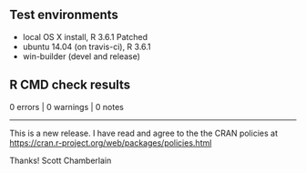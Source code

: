 ## Test environments

* local OS X install, R 3.6.1 Patched
* ubuntu 14.04 (on travis-ci), R 3.6.1
* win-builder (devel and release)

## R CMD check results

0 errors | 0 warnings | 0 notes

---

This is a new release. I have read and agree to the the
CRAN policies at https://cran.r-project.org/web/packages/policies.html

Thanks!
Scott Chamberlain
